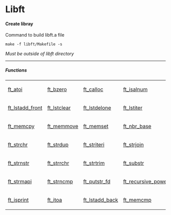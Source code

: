 # Libft

<h4>Create libray</h4>

<p>Command to build libft.a file</p>

```
make -f libft/Makefile -s
```

<i>Must be outside of libft directory</i>

----

<h5>Functions</h5>


<table><tr><td>

[ft_atoi](https://github.com/20AAP02/Libft/blob/main/42_libft/ft_atoi.c)

</td><td>

[ft_bzero](https://github.com/20AAP02/Libft/blob/main/42_libft/ft_bzero.c)

</td><td>

[ft_calloc](https://github.com/20AAP02/Libft/blob/main/42_libft/ft_calloc.c)

</td><td>

[ft_isalnum](https://github.com/20AAP02/Libft/blob/main/42_libft/ft_isalnum.c)

</td><td>

[ft_isalpha](https://github.com/20AAP02/Libft/blob/main/42_libft/ft_isalpha.c)

</td><td>

[ft_isascii](https://github.com/20AAP02/Libft/blob/main/42_libft/ft_isascii.c)

</td><td>

[ft_isdigit](https://github.com/20AAP02/Libft/blob/main/42_libft/ft_isdigit.c)

</td></tr><tr><td>

[ft_lstadd_front](https://github.com/20AAP02/Libft/blob/main/42_libft/ft_lstadd_back.c)

</td><td>

[ft_lstclear](https://github.com/20AAP02/Libft/blob/main/42_libft/ft_lstclear.c)

</td><td>

[ft_lstdelone](https://github.com/20AAP02/Libft/blob/main/42_libft/ft_lstdelone.c)

</td><td>

[ft_lstiter](https://github.com/20AAP02/Libft/blob/main/42_libft/ft_lstiter.c)

</td><td>

[ft_lstlast](https://github.com/20AAP02/Libft/blob/main/42_libft/ft_lstlast.c)

</td><td>

[ft_lstmap](https://github.com/20AAP02/Libft/blob/main/42_libft/ft_lstmap.c)

</td><td>

[ft_lstnew](https://github.com/20AAP02/Libft/blob/main/42_libft/ft_lstnew.c)

</td></tr><tr><td>

[ft_memcpy](https://github.com/20AAP02/Libft/blob/main/42_libft/ft_lstsize.c)

</td><td>

[ft_memmove](https://github.com/20AAP02/Libft/blob/main/42_libft/ft_memmove.c)

</td><td>

[ft_memset](https://github.com/20AAP02/Libft/blob/main/42_libft/ft_memset.c)

</td><td>

[ft_nbr_base](https://github.com/20AAP02/Libft/blob/main/42_libft/ft_nbr_base.c)

</td><td>

[ft_putchar_fd](https://github.com/20AAP02/Libft/blob/main/42_libft/ft_putchar_fd.c)

</td><td>

[ft_putendl_fd](https://github.com/20AAP02/Libft/blob/main/42_libft/ft_putendl_fd.c)

</td><td>

[ft_putnbr_fd](https://github.com/20AAP02/Libft/blob/main/42_libft/ft_putnbr_fd.c)

</td></tr><tr><td>

[ft_strchr](https://github.com/20AAP02/Libft/blob/main/42_libft/ft_strchr.c)

</td><td>

[ft_strdup](https://github.com/20AAP02/Libft/blob/main/42_libft/ft_strdup.c)

</td><td>

[ft_striteri](https://github.com/20AAP02/Libft/blob/main/42_libft/ft_striteri.c)

</td><td>

[ft_strjoin](https://github.com/20AAP02/Libft/blob/main/42_libft/ft_strjoin.c)

</td><td>

[ft_strlcat](https://github.com/20AAP02/Libft/blob/main/42_libft/ft_strlcat.c)

</td><td>

[ft_strlcpy](https://github.com/20AAP02/Libft/blob/main/42_libft/ft_strlcpy.c)

</td><td>

[ft_strlen](https://github.com/20AAP02/Libft/blob/main/42_libft/ft_strlen.c)

</td></tr><tr><td>

[ft_strnstr](https://github.com/20AAP02/Libft/blob/main/42_libft/ft_strnstr.c)

</td><td>

[ft_strrchr](https://github.com/20AAP02/Libft/blob/main/42_libft/ft_strrchr.c)

</td><td>

[ft_strtrim](https://github.com/20AAP02/Libft/blob/main/42_libft/ft_strtrim.c)

</td><td>

[ft_substr](https://github.com/20AAP02/Libft/blob/main/42_libft/ft_substr.c)

</td><td>

[ft_tolower](https://github.com/20AAP02/Libft/blob/main/42_libft/ft_tolower.c)

</td><td>

[ft_toupper](https://github.com/20AAP02/Libft/blob/main/42_libft/ft_toupper.c)

</td><td>

[get_next_line](https://github.com/20AAP02/Libft/blob/main/42_libft/get_next_line.c)

</td></tr><tr><td>

[ft_strmapi](https://github.com/20AAP02/Libft/blob/main/42_libft/ft_strmapi.c)

</td><td>

[ft_strncmp](https://github.com/20AAP02/Libft/blob/main/42_libft/ft_strncmp.c)

</td><td>

[ft_putstr_fd](https://github.com/20AAP02/Libft/blob/main/42_libft/ft_putstr_fd.c)

</td><td>

[ft_recursive_power](https://github.com/20AAP02/Libft/blob/main/42_libft/ft_recursive_power.c)

</td><td>

[ft_split](https://github.com/20AAP02/Libft/blob/main/42_libft/ft_split.c)

</td><td>

[ft_lstsize](https://github.com/20AAP02/Libft/blob/main/42_libft/ft_lstsize.c)

</td><td>

[ft_memchr](https://github.com/20AAP02/Libft/blob/main/42_libft/ft_memchr.c)

</td></tr><tr><td>

[ft_isprint](https://github.com/20AAP02/Libft/blob/main/42_libft/ft_isprint.c)

</td><td>

[ft_itoa](https://github.com/20AAP02/Libft/blob/main/42_libft/ft_itoa.c)

</td><td>

[ft_lstadd_back](https://github.com/20AAP02/Libft/blob/main/42_libft/ft_lstadd_back.c)

</td><td>

[ft_memcmp](https://github.com/20AAP02/Libft/blob/main/42_libft/ft_memcmp.c)

</td><td>

[ft_printf](https://github.com/20AAP02/Libft/tree/main/ft_printf)

</td></tr></table>
